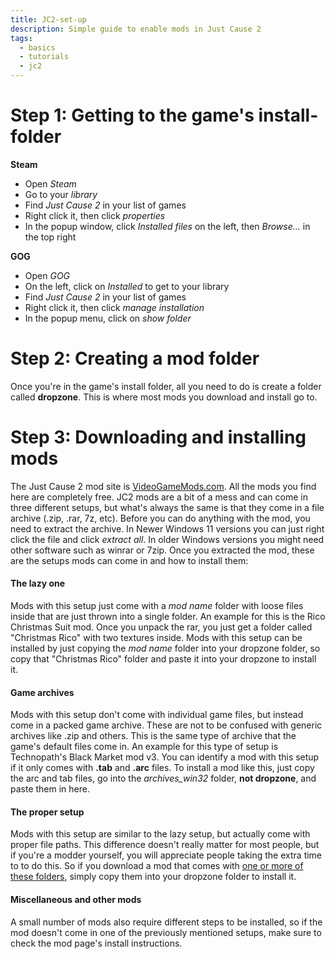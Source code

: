 ```yaml
---
title: JC2-set-up
description: Simple guide to enable mods in Just Cause 2
tags:
  - basics
  - tutorials
  - jc2
---
```

# Step 1: Getting to the game's install-folder

**Steam**
- Open *Steam*
- Go to your *library*
- Find *Just Cause 2* in your list of games
- Right click it, then click *properties*
- In the popup window, click *Installed files* on the left, then *Browse...* in the top right

**GOG**
- Open *GOG*
- On the left, click on *Installed* to get to your library
- Find *Just Cause 2* in your list of games
- Right click it, then click *manage installation*
- In the popup menu, click on *show folder*

# Step 2: Creating a mod folder

Once you're in the game's install folder, all you need to do is create a folder called **dropzone**. This is where most mods you download and install go to.

# Step 3: Downloading and installing mods

The Just Cause 2 mod site is [VideoGameMods.com](https://videogamemods.com/justcause2/). All the mods you find here are completely free. JC2 mods are a bit of a mess and can come in three different setups, but what's always the same is that they come in a file archive (.zip, .rar, 7z, etc). Before you can do anything with the mod, you need to extract the archive. In Newer Windows 11 versions you can just right click the file and click *extract all*. In older Windows versions you might need other software such as winrar or 7zip.
Once you extracted the mod, these are the setups mods can come in and how to install them:

#### The lazy one
Mods with this setup just come with a *mod name* folder with loose files inside that are just thrown into a single folder. An example for this is the Rico Christmas Suit mod. Once you unpack the rar, you just get a folder called "Christmas Rico" with two textures inside.
Mods with this setup can be installed by just copying the *mod name* folder into your dropzone folder, so copy that "Christmas Rico" folder and paste it into your dropzone to install it.

#### Game archives
Mods with this setup don't come with individual game files, but instead come in a packed game archive. These are not to be confused with generic archives like .zip and others. This is the same type of archive that the game's default files come in.
An example for this type of setup is Technopath's Black Market mod v3. You can identify a mod with this setup if it only comes with **.tab** and **.arc** files. To install a mod like this, just copy the arc and tab files, go into the *archives_win32* folder, **not dropzone**, and paste them in here.

#### The proper setup
Mods with this setup are similar to the lazy setup, but actually come with proper file paths. This difference doesn't really matter for most people, but if you're a modder yourself, you will appreciate people taking the extra time to to do this.
So if you download a mod that comes with [one or more of these folders](JC2%20overview.md), simply copy them into your dropzone folder to install it.

#### Miscellaneous and other mods
A small number of mods also require different steps to be installed, so if the mod doesn't come in one of the previously mentioned setups, make sure to check the mod page's install instructions.